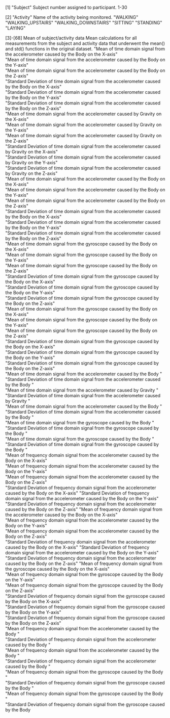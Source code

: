 [1] "Subject" 
  Subject number assigned to participant. 
    1-30
    
[2] "Activity"
  Name of the activity being monitored.
    "WALKING"
    "WALKING_UPSTAIRS"
    "WALKING_DOWNSTAIRS"
    "SITTING"
    "STANDING"
    "LAYING" 

[3]-[68] Mean of subject/activity data
  Mean calculations for all measurements from the subject and activity data that underwent the mean() and std() functions in the original dataset.
    "Mean of time domain signal from the accelerometer caused by the Body on the X-axis"                   
    "Mean of time domain signal from the accelerometer caused by the Body on the Y-axis"                   
    "Mean of time domain signal from the accelerometer caused by the Body on the Z-axis"                   
    "Standard Deviation of time domain signal from the accelerometer caused by the Body on the X-axis"     
    "Standard Deviation of time domain signal from the accelerometer caused by the Body on the Y-axis"     
    "Standard Deviation of time domain signal from the accelerometer caused by the Body on the Z-axis"     
    "Mean of time domain signal from the accelerometer caused by Gravity on the X-axis"                    
    "Mean of time domain signal from the accelerometer caused by Gravity on the Y-axis"                    
    "Mean of time domain signal from the accelerometer caused by Gravity on the Z-axis"                    
    "Standard Deviation of time domain signal from the accelerometer caused by Gravity on the X-axis"      
    "Standard Deviation of time domain signal from the accelerometer caused by Gravity on the Y-axis"      
    "Standard Deviation of time domain signal from the accelerometer caused by Gravity on the Z-axis"      
    "Mean of time domain signal from the accelerometer caused by the Body on the X-axis"                   
    "Mean of time domain signal from the accelerometer caused by the Body on the Y-axis"                   
    "Mean of time domain signal from the accelerometer caused by the Body on the Z-axis"                   
    "Standard Deviation of time domain signal from the accelerometer caused by the Body on the X-axis"     
    "Standard Deviation of time domain signal from the accelerometer caused by the Body on the Y-axis"     
    "Standard Deviation of time domain signal from the accelerometer caused by the Body on the Z-axis"     
    "Mean of time domain signal from the gyroscope caused by the Body on the X-axis"                       
    "Mean of time domain signal from the gyroscope caused by the Body on the Y-axis"                       
    "Mean of time domain signal from the gyroscope caused by the Body on the Z-axis"                       
    "Standard Deviation of time domain signal from the gyroscope caused by the Body on the X-axis"         
    "Standard Deviation of time domain signal from the gyroscope caused by the Body on the Y-axis"         
    "Standard Deviation of time domain signal from the gyroscope caused by the Body on the Z-axis"         
    "Mean of time domain signal from the gyroscope caused by the Body on the X-axis"                       
    "Mean of time domain signal from the gyroscope caused by the Body on the Y-axis"                       
    "Mean of time domain signal from the gyroscope caused by the Body on the Z-axis"                       
    "Standard Deviation of time domain signal from the gyroscope caused by the Body on the X-axis"         
    "Standard Deviation of time domain signal from the gyroscope caused by the Body on the Y-axis"         
    "Standard Deviation of time domain signal from the gyroscope caused by the Body on the Z-axis"         
    "Mean of time domain signal from the accelerometer caused by the Body "                                
    "Standard Deviation of time domain signal from the accelerometer caused by the Body "                  
    "Mean of time domain signal from the accelerometer caused by Gravity "                                 
    "Standard Deviation of time domain signal from the accelerometer caused by Gravity "                   
    "Mean of time domain signal from the accelerometer caused by the Body "                                
    "Standard Deviation of time domain signal from the accelerometer caused by the Body "                  
    "Mean of time domain signal from the gyroscope caused by the Body "                                    
    "Standard Deviation of time domain signal from the gyroscope caused by the Body "                      
    "Mean of time domain signal from the gyroscope caused by the Body "                                    
    "Standard Deviation of time domain signal from the gyroscope caused by the Body "                      
    "Mean of frequency domain signal from the accelerometer caused by the Body on the X-axis"              
    "Mean of frequency domain signal from the accelerometer caused by the Body on the Y-axis"              
    "Mean of frequency domain signal from the accelerometer caused by the Body on the Z-axis"              
    "Standard Deviation of frequency domain signal from the accelerometer caused by the Body on the X-axis"
    "Standard Deviation of frequency domain signal from the accelerometer caused by the Body on the Y-axis"
    "Standard Deviation of frequency domain signal from the accelerometer caused by the Body on the Z-axis"
    "Mean of frequency domain signal from the accelerometer caused by the Body on the X-axis"              
    "Mean of frequency domain signal from the accelerometer caused by the Body on the Y-axis"              
    "Mean of frequency domain signal from the accelerometer caused by the Body on the Z-axis"              
    "Standard Deviation of frequency domain signal from the accelerometer caused by the Body on the X-axis"
    "Standard Deviation of frequency domain signal from the accelerometer caused by the Body on the Y-axis"
    "Standard Deviation of frequency domain signal from the accelerometer caused by the Body on the Z-axis"
    "Mean of frequency domain signal from the gyroscope caused by the Body on the X-axis"                  
    "Mean of frequency domain signal from the gyroscope caused by the Body on the Y-axis"                  
    "Mean of frequency domain signal from the gyroscope caused by the Body on the Z-axis"                  
    "Standard Deviation of frequency domain signal from the gyroscope caused by the Body on the X-axis"    
    "Standard Deviation of frequency domain signal from the gyroscope caused by the Body on the Y-axis"    
    "Standard Deviation of frequency domain signal from the gyroscope caused by the Body on the Z-axis"    
    "Mean of frequency domain signal from the accelerometer caused by the Body "                           
    "Standard Deviation of frequency domain signal from the accelerometer caused by the Body "             
    "Mean of frequency domain signal from the accelerometer caused by the Body "                           
    "Standard Deviation of frequency domain signal from the accelerometer caused by the Body "             
    "Mean of frequency domain signal from the gyroscope caused by the Body "                               
    "Standard Deviation of frequency domain signal from the gyroscope caused by the Body "                 
    "Mean of frequency domain signal from the gyroscope caused by the Body "                               
    "Standard Deviation of frequency domain signal from the gyroscope caused by the Body
